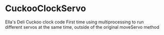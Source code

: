 # CuckooClockServo
Ella's Deli Cuckoo clock code
First time using multiprocessing to run different servos at the same time, outside of the original moveServo method
